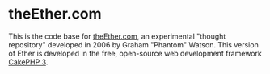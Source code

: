 # theEther.com

This is the code base for [theEther.com](https://theEther.com), an experimental "thought repository" developed in 2006 by Graham "Phantom" Watson. This version of Ether is developed in the free, open-source web development framework [CakePHP 3](http://cakephp.org/).